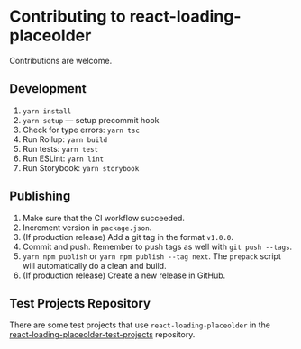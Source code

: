 # Contributing to react-loading-placeolder

Contributions are welcome.

## Development

1. `yarn install`
2. `yarn setup` — setup precommit hook
3. Check for type errors: `yarn tsc`
4. Run Rollup: `yarn build`
5. Run tests: `yarn test`
6. Run ESLint: `yarn lint`
7. Run Storybook: `yarn storybook`

## Publishing

1. Make sure that the CI workflow succeeded.
2. Increment version in `package.json`.
3. (If production release) Add a git tag in the format `v1.0.0`.
4. Commit and push. Remember to push tags as well with `git push --tags`.
5. `yarn npm publish` or `yarn npm publish --tag next`. The `prepack` script will automatically do a clean and build.
6. (If production release) Create a new release in GitHub.

## Test Projects Repository

There are some test projects that use `react-loading-placeolder` in the
[react-loading-placeolder-test-projects](https://github.com/srmagura/react-loading-placeolder-test-projects)
repository.
